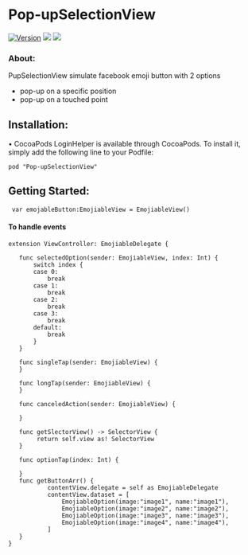 # Pop-upSelectionView
[![Version](https://img.shields.io/cocoapods/v/NotificationBannerSwift.svg?style=flat)](http://cocoapods.org/pods/NotificationBannerSwift)
![](https://img.shields.io/badge/language-swift-blue.svg)
![](https://img.shields.io/badge/version-4.0-red.svg)

### About:
PupSelectionView simulate facebook emoji button with 2 options
+ pop-up on  a specific position
+ pop-up on a touched point
## Installation:
 • CocoaPods
LoginHelper is available through CocoaPods. To install it, simply add the following line to your Podfile:
```
pod "Pop-upSelectionView"
```
## Getting Started:
```
 var emojableButton:EmojiableView = EmojiableView()
```
 #### To handle events
 ```
 extension ViewController: EmojiableDelegate {

    func selectedOption(sender: EmojiableView, index: Int) {
        switch index {
        case 0:
            break
        case 1:
            break
        case 2:
            break
        case 3:
            break
        default:
            break
        }
    }
    
    func singleTap(sender: EmojiableView) {
    }
    
    func longTap(sender: EmojiableView) {
    }
    
    func canceledAction(sender: EmojiableView) {
        
    }
    
    func getSlectorView() -> SelectorView {
         return self.view as! SelectorView
    }
    
    func optionTap(index: Int) {
        
    }
    func getButtonArr() {
            contentView.delegate = self as EmojiableDelegate
            contentView.dataset = [
                EmojiableOption(image:"image1", name:"image1"),
                EmojiableOption(image:"image2", name:"image2"),
                EmojiableOption(image:"image3", name:"image3"),
                EmojiableOption(image:"image4", name:"image4"),
            ]
    }  
}
```
